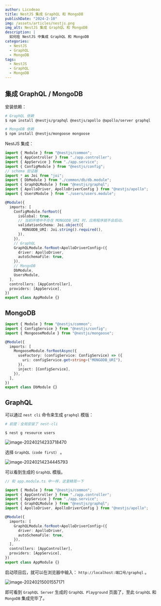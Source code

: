 ```yaml
---
author: Licodeao
title: NestJS 集成 GraphQL 和 MongoDB
publishDate: "2024-2-10"
img: /assets/articles/nestjs.png
img_alt: NestJS 集成 GraphQL 和 MongoDB
description: |
  如何在 NestJS 中集成 GraphQL 和 MongoDB
categories:
  - NestJS
  - GraphQL
  - MongoDB
tags:
  - NestJS
  - GraphQL
  - MongoDB
---
```


## 集成 GraphQL / MongoDB

安装依赖：

```bash
# GraphQL 依赖
$ npm install @nestjs/graphql @nestjs/apollo @apollo/server graphql

# MongoDB 依赖
$ npm install @nestjs/mongoose mongoose
```

NestJS 集成：

```typescript title="app.module.ts"
import { Module } from "@nestjs/common";
import { AppController } from "./app.controller";
import { AppService } from "./app.service";
import { ConfigModule } from "@nestjs/config";
// schema 验证器
import * as Joi from "joi";
import { DbModule } from "./common/db/db.module";
import { GraphQLModule } from "@nestjs/graphql";
import { ApolloDriver, ApolloDriverConfig } from "@nestjs/apollo";
import { UsersModule } from "./users/users.module";

@Module({
  imports: [
    ConfigModule.forRoot({
      isGlobal: true,
      // 当前环境中不存在 MONGODB_URI 时，应用程序就不会启动。
      validationSchema: Joi.object({
        MONGODB_URI: Joi.string().required(),
      }),
    }),
    // GraphQL
    GraphQLModule.forRoot<ApolloDriverConfig>({
      driver: ApolloDriver,
      autoSchemaFile: true,
    }),
    // MongoDB
    DbModule,
    UsersModule,
  ],
  controllers: [AppController],
  providers: [AppService],
})
export class AppModule {}
```

## MongoDB

```typescript title="src/common/db/db.module.ts"
import { Module } from "@nestjs/common";
import { ConfigService } from "@nestjs/config";
import { MongooseModule } from "@nestjs/mongoose";

@Module({
  imports: [
    MongooseModule.forRootAsync({
      useFactory: (configService: ConfigService) => ({
        uri: configService.get<string>("MONGODB_URI"),
      }),
      inject: [ConfigService],
    }),
  ],
})
export class DbModule {}
```

## GraphQL

可以通过 `nest cli` 命令来生成 `graphql` 模版：

```bash
# 前提：全局安装了 nest-cli

$ nest g resource users
```

![image-20240214233718470](https://typora-licodeao.oss-cn-guangzhou.aliyuncs.com/typoraImg/image-20240214233718470.png)

选择 `GraphQL（code first）` 。

![image-20240214234445793](https://typora-licodeao.oss-cn-guangzhou.aliyuncs.com/typoraImg/image-20240214234445793.png)

可以看到生成的 `GraphQL` 模版。

```typescript
// 和 app.module.ts 中一样，这里精简一下

import { Module } from "@nestjs/common";
import { AppController } from "./app.controller";
import { AppService } from "./app.service";
import { GraphQLModule } from "@nestjs/graphql";
import { ApolloDriver, ApolloDriverConfig } from "@nestjs/apollo";

@Module({
  imports: [
    GraphQLModule.forRoot<ApolloDriverConfig>({
      driver: ApolloDriver,
      autoSchemaFile: true,
    }),
  ],
  controllers: [AppController],
  providers: [AppService],
})
export class AppModule {}
```

启动项目后，就可以在浏览器中输入： `http://localhost:端口号/graphql` 。

![image-20240215001557171](https://typora-licodeao.oss-cn-guangzhou.aliyuncs.com/typoraImg/image-20240215001557171.png)

即可看到 `GraphQL Server` 生成的 `GraphQL Playground` 页面了，至此 `GraphQL` 和 `MongoDB` 集成完毕了。
